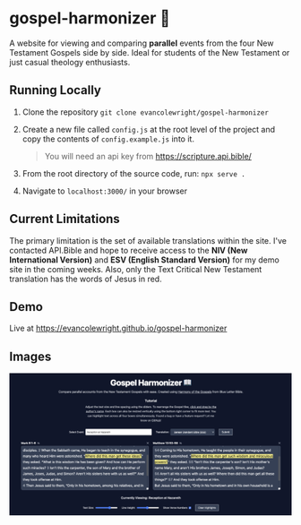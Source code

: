 # gospel-harmonizer 📖

A website for viewing and comparing **parallel** events from the four New Testament Gospels side by side. Ideal for students of the New Testament or just casual theology enthusiasts.

## Running Locally

1. Clone the repository
   `git clone evancolewright/gospel-harmonizer`

2. Create a new file called `config.js` at the root level of the project and copy the contents of `config.example.js` into it.

   > You will need an api key from https://scripture.api.bible/

3. From the root directory of the source code, run: `npx serve .`

4. Navigate to `localhost:3000/` in your browser

## Current Limitations

The primary limitation is the set of available translations within the site. I've contacted API.Bible and hope to receive access to the **NIV (New International Version)** and **ESV (English Standard Version)** for my demo site in the coming weeks.  Also, only the Text Critical New Testament translation has the words of Jesus in red.

## Demo

Live at https://evancolewright.github.io/gospel-harmonizer

## Images

![ui](image.png 'ui')
